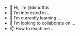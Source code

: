 - 👋 Hi, I’m @dimoffds
- 👀 I’m interested in ...
- 🌱 I’m currently learning ...
- 💞️ I’m looking to collaborate on ...
- 📫 How to reach me ...

<!---
dimoffds/dimoffds is a ✨ special ✨ repository because its `README.md` (this file) appears on your GitHub profile.
You can click the Preview link to take a look at your changes.
--->
